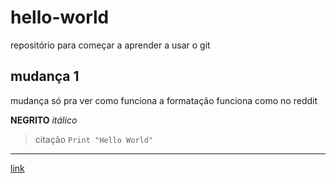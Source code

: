 # hello-world
repositório para começar a aprender a usar o git
## mudança 1
mudança só pra ver como funciona 
a formatação funciona como no reddit

**NEGRITO**
*itálico*
> citação
`Print "Hello World"`
---
[link](github.com)
